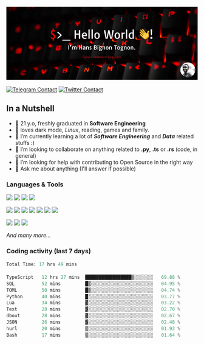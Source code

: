 ![Cover](assets/gh-readme-cover.png)

[![Telegram Contact](https://img.shields.io/badge/Telegram-%230088CC.svg?style=for-the-badge&logo=telegram&logoColor=white)](https://t.me/hanstobi) [![Twitter Contact](https://img.shields.io/badge/Twitter-%2308A0E9.svg?style=for-the-badge&logo=twitter&logoColor=white)](https://twitter.com/_tobihans)

## In a Nutshell
- 👤 21 y.o, freshly graduated in **Software Engineering**
- 🖤 loves dark mode, *Linux*, reading, games and family.
- 🌱 I’m currently learning a lot of ***Software Engineering*** and ***Data*** related stuffs :)
- 👯 I’m looking to collaborate on anything related to **.py**, **.ts** or **.rs** (code, in general)
- 🤔 I’m looking for help with contributing to Open Source in the right way
- 💬 Ask me about anything (I'll answer if possible)

### Languages & Tools
![](https://img.shields.io/badge/Linux-%23eab30f.svg?style=for-the-badge&logo=linux&logoColor=black) ![](https://img.shields.io/badge/Git-%23e54a2f.svg?style=for-the-badge&logo=git&logoColor=white) ![](https://img.shields.io/badge/Github-%231a1d21.svg?style=for-the-badge&logo=github&logoColor=white) ![](https://img.shields.io/badge/Docker-%230394f0.svg?style=for-the-badge&logo=docker&logoColor=white)

![](https://img.shields.io/badge/C-%231a1d21.svg?style=for-the-badge&logo=C&logoColor=white) ![](https://img.shields.io/badge/TypeScript-%230074c2.svg?style=for-the-badge&logo=typescript&logoColor=white) ![](https://img.shields.io/badge/Python-%23f0c540.svg?style=for-the-badge&logo=python) ![](https://img.shields.io/badge/Rust-%23ea4800.svg?style=for-the-badge&logo=rust) ![](https://img.shields.io/badge/Php-%237175aa.svg?style=for-the-badge&logo=php&logoColor=white) ![](https://img.shields.io/badge/HTML-%23d84924.svg?style=for-the-badge&logo=html5&logoColor=white) ![](https://img.shields.io/badge/Scss-%23c45f92.svg?style=for-the-badge&logo=sass&logoColor=white)

![](https://img.shields.io/badge/Vue-%23314559.svg?style=for-the-badge&logo=vue.js) ![](https://img.shields.io/badge/Laravel-%23e54a2f.svg?style=for-the-badge&logo=laravel&logoColor=white) ![](https://img.shields.io/badge/Adonis-%235a45ff.svg?style=for-the-badge&logo=adonisjs)

*And many more...*

### Coding activity (last 7 days)
<!--START_SECTION:waka-->

```python
Total Time: 17 hrs 49 mins

TypeScript   12 hrs 27 mins  █████████████████▒░░░░░░░   69.88 %
SQL          52 mins         █▒░░░░░░░░░░░░░░░░░░░░░░░   04.95 %
TOML         50 mins         █▒░░░░░░░░░░░░░░░░░░░░░░░   04.74 %
Python       40 mins         █░░░░░░░░░░░░░░░░░░░░░░░░   03.77 %
Lua          34 mins         ▓░░░░░░░░░░░░░░░░░░░░░░░░   03.22 %
Text         28 mins         ▓░░░░░░░░░░░░░░░░░░░░░░░░   02.70 %
dbout        28 mins         ▓░░░░░░░░░░░░░░░░░░░░░░░░   02.67 %
JSON         26 mins         ▓░░░░░░░░░░░░░░░░░░░░░░░░   02.48 %
hurl         20 mins         ▒░░░░░░░░░░░░░░░░░░░░░░░░   01.93 %
Bash         17 mins         ▒░░░░░░░░░░░░░░░░░░░░░░░░   01.64 %
```

<!--END_SECTION:waka-->
